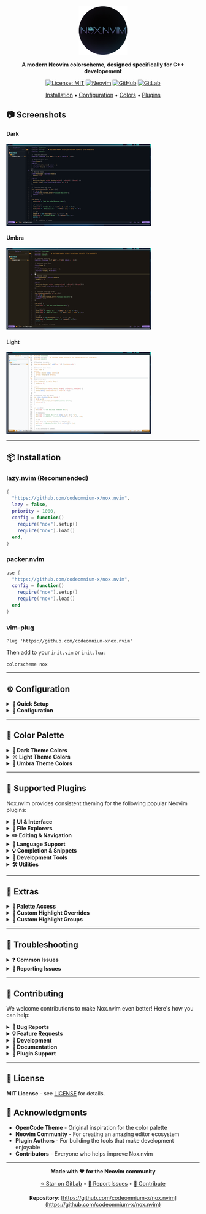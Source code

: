 <div align="center">

<img src="assets/Logo.png" width="25%">

**A modern Neovim colorscheme, designed specifically for C++ developement**

[![License: MIT](https://img.shields.io/badge/License-MIT-blue.svg)](https://gitlab.com/codeomnium3/nox.nvim/-/blob/main/LICENSE)
[![Neovim](https://img.shields.io/badge/Neovim-0.9+-green.svg)](https://neovim.io)
[![GitHub](https://img.shields.io/badge/GitHub-Repository-purple.svg)](https://github.com/codeomnium-x/nox.nvim)
[![GitLab](https://img.shields.io/badge/GitLab-Repository-orange.svg)](https://gitlab.com/codeomnium3/nox.nvim)

 [Installation](#-installation) • [Configuration](#%EF%B8%8F-configuration) • [Colors](#-color-palette) • [Plugins](#-supported-plugins)

</div>

## 📷 Screenshots

#### Dark
<img src = "assets/Dark.jpg" width = "75%">

#### Umbra
<img src = "assets/Umbra.jpg" width = "75%">

#### Light
<img src = "assets/Light.jpg" width = "75%">

---

## 📦 Installation

### lazy.nvim (Recommended)

```lua
{
  "https://github.com/codeomnium-x/nox.nvim",
  lazy = false,
  priority = 1000,
  config = function()
    require("nox").setup()
    require("nox").load()
  end,
}
```

### packer.nvim

```lua
use {
  "https://github.com/codeomnium-x/nox.nvim",
  config = function()
    require("nox").setup()
    require("nox").load()
  end
}
```

### vim-plug

```vim
Plug 'https://github.com/codeomnium-xnox.nvim'
```

Then add to your `init.vim` or `init.lua`:
```vim
colorscheme nox
```

---

## ⚙️ Configuration

<details>
<summary><b>🚀 Quick Setup</b></summary>

```lua
-- Minimal setup - just activate the colorscheme
require("nox").setup()
require("nox").load()
```

</details>

<details>
<summary><b>🔧 Configuration</b></summary>

```lua
require("nox").setup({
  theme = "dark",              -- "dark", "light", or "umbra"
  transparent = false,         -- Enable transparent background
  terminal_colors = true,      -- Configure terminal colors
  dim_inactive = false,        -- Dim inactive windows

  -- Style customizations for different syntax groups
  styles = {
    comments = { italic = true },     -- Italic comments(default)
    conditionals = {},                -- if, else, switch statements
    loops = {},                       -- for, while, do loops
    functions = {},                   -- Function names and calls
    keywords = {},                    -- Language keywords
    strings = {},                     -- String literals
    variables = {},                   -- Variable names
    numbers = {},                     -- Numeric literals
    booleans = {},                    -- true, false values
    properties = {},                  -- Object properties
    types = {},                       -- Type names and declarations
  },
})

-- Apply the colorscheme
require("nox").load()
```

### Theme Switching

```lua
-- Switch to light theme
require("nox").setup({ theme = "light" })
require("nox").load()

-- Switch to dark theme
require("nox").setup({ theme = "dark" })
require("nox").load()

-- Switch to umbra theme (warm dark)
require("nox").setup({ theme = "umbra" })
require("nox").load()
```

</details>

---

## 🎨 Color Palette

<details>
<summary><b>🌙 Dark Theme Colors</b></summary>

### Base Colors
| Color | Hex | Usage |
|-------|-----|-------|
| **Background** | `#0d1117` | Main editor background |
| **Panel** | `#161b22` | Sidebar, panels |
| **Element** | `#21262d` | Floating elements |
| **Text** | `#eeeeee` | Primary text |
| **Text Muted** | `#808080` | Secondary text |

### Semantic Colors
| Color | Hex | Usage |
|-------|-----|-------|
| **Primary** | `#fab283` | Main accent |
| **Secondary** | `#5c9cf5` | Blue accent |
| **Accent** | `#9d7cd8` | Purple accent |
| **Error** | `#e06c75` | Error states |
| **Warning** | `#e5c07b` | Warning states |
| **Success** | `#7fd88f` | Success states |
| **Info** | `#56b6c2` | Information states |

### Syntax Colors
| Element | Hex | Usage |
|---------|-----|-------|
| **Keywords** | `#9d7cd8` | Language keywords |
| **Functions** | `#fab283` | Function names |
| **Strings** | `#7fd88f` | String literals |
| **Numbers** | `#e5c07b` | Numeric literals |
| **Comments** | `#808080` | Code comments |
| **Types** | `#e5c07b` | Type definitions |

</details>

<details>
<summary><b>☀️ Light Theme Colors</b></summary>

### Base Colors
| Color | Hex | Usage |
|-------|-----|-------|
| **Background** | `#fefefe` | Main editor background |
| **Panel** | `#f8f9fa` | Sidebar, panels |
| **Element** | `#f1f3f4` | Floating elements |
| **Text** | `#1a1a1a` | Primary text |
| **Text Muted** | `#8a8a8a` | Secondary text |

### Semantic Colors
| Color | Hex | Usage |
|-------|-----|-------|
| **Primary** | `#3b7dd8` | Main accent |
| **Secondary** | `#7b5bb6` | Purple accent |
| **Accent** | `#d68c27` | Orange accent |
| **Error** | `#d73a49` | Error states |
| **Warning** | `#b0851f` | Warning states |
| **Success** | `#3d9a57` | Success states |
| **Info** | `#0969da` | Information states |

### Syntax Colors
| Element | Hex | Usage |
|---------|-----|-------|
| **Keywords** | `#d68c27` | Language keywords |
| **Functions** | `#3b7dd8` | Function names |
| **Strings** | `#3d9a57` | String literals |
| **Numbers** | `#b0851f` | Numeric literals |
| **Comments** | `#8a8a8a` | Code comments |
| **Types** | `#b0851f` | Type definitions |

</details>

<details>
<summary><b>🌅 Umbra Theme Colors</b></summary>

### Base Colors
| Color | Hex | Usage |
|-------|-----|-------|
| **Background** | `#1a1612` | Main editor background |
| **Panel** | `#252017` | Sidebar, panels |
| **Element** | `#2f2a1f` | Floating elements |
| **Text** | `#f0ebe1` | Primary text |
| **Text Muted** | `#8a7f6f` | Secondary text |

### Semantic Colors
| Color | Hex | Usage |
|-------|-----|-------|
| **Primary** | `#fab283` | Main accent |
| **Secondary** | `#5c9cf5` | Blue accent |
| **Accent** | `#9d7cd8` | Purple accent |
| **Error** | `#e06c75` | Error states |
| **Warning** | `#f5a742` | Warning states |
| **Success** | `#7fd88f` | Success states |
| **Info** | `#56b6c2` | Information states |

### Syntax Colors
| Element | Hex | Usage |
|---------|-----|-------|
| **Keywords** | `#9d7cd8` | Language keywords |
| **Functions** | `#fab283` | Function names |
| **Strings** | `#7fd88f` | String literals |
| **Numbers** | `#f5a742` | Numeric literals |
| **Comments** | `#8a7f6f` | Code comments |
| **Types** | `#e5c07b` | Type definitions |

</details>

---

## 🔌 Supported Plugins

Nox.nvim provides consistent theming for the following popular Neovim plugins:

<details>
<summary><b>🎨 UI & Interface</b></summary>

- **[bufferline.nvim](https://github.com/akinsho/bufferline.nvim)**
- **[lualine.nvim](https://github.com/nvim-lualine/lualine.nvim)**
- **[noice.nvim](https://github.com/folke/noice.nvim)**
- **[trouble.nvim](https://github.com/folke/trouble.nvim)**

</details>

<details>
<summary><b>📁 File Explorers</b></summary>

- **[nvim-tree.lua](https://github.com/nvim-tree/nvim-tree.lua)** 
- **[snacks.nvim](https://github.com/folke/snacks.nvim)** 

</details>

<details>
<summary><b>✏️ Editing & Navigation</b></summary>

- **[flash.nvim](https://github.com/folke/flash.nvim)**
- **[which-key.nvim](https://github.com/folke/which-key.nvim)**

</details>

<details>
<summary><b>🌳 Language Support</b></summary>

- **[nvim-treesitter](https://github.com/nvim-treesitter/nvim-treesitter)**
- **[nvim-treesitter](https://github.com/nvim-treesitter/nvim-treesitter)**
- **[nvim-lspconfig](https://github.com/neovim/nvim-lspconfig)**

</details>

<details>
<summary><b>💡 Completion & Snippets</b></summary>

- **[blink.cmp](https://github.com/saghen/blink.cmp)**

</details>

<details>
<summary><b>🔧 Development Tools</b></summary>

- **[gitsigns.nvim](https://github.com/lewis6991/gitsigns.nvim)**

</details>

<details>
<summary><b>🛠️ Utilities</b></summary>

- **[todo-comments.nvim](https://github.com/folke/todo-comments.nvim)**

</details>

---

## 🚀 Extras

<details>
<summary><b>🎨 Palette Access</b></summary>

Access the color palette programmatically for custom highlighting:

```lua
-- Get the current theme's color palette
local nox = require("nox")
local palette = require("nox.palette")

-- Get colors for the current theme
local colors = palette.get_colors(nox.config.theme)

-- Use colors in your own highlight groups
vim.api.nvim_set_hl(0, "MyCustomGroup", {
  fg = colors.primary,
  bg = colors.background,
  bold = true
})

-- Access raw theme base colors (modular structure)
local dark_palette = require("nox.palettes.dark")
local light_palette = require("nox.palettes.light")

-- Available color categories:
-- colors.primary, colors.secondary, colors.accent
-- colors.error, colors.warning, colors.success, colors.info
-- colors.text, colors.textMuted
-- colors.background, colors.backgroundPanel, colors.backgroundElement
-- colors.keyword, colors.function, colors.string, colors.number, etc.
```

</details>

<details>
<summary><b>🎨 Custom Highlight Overrides</b></summary>

Fine‑tune the look to your preference by overriding specific highlight groups.

Recommended: apply overrides after Nox has loaded, so your changes take precedence over the theme defaults.

### Step‑by‑step

```lua
-- 1) Load Nox
require("nox").setup({
  -- your configuration
})
require("nox").load()

-- 2) Get the palette for consistent colors (recommended)
local colors = require("nox.palette").get_colors(require("nox").config.theme)

-- 3) Apply your overrides (after load)
vim.api.nvim_set_hl(0, "Comment", { fg = colors.fg_alt, italic = false })
```

Tip: If you switch themes at runtime, use an autocmd so your overrides are re‑applied:

```lua
vim.api.nvim_create_autocmd("ColorScheme", {
  pattern = "nox",
  callback = function()
    local colors = require("nox.palette").get_colors(require("nox").config.theme)
    -- re-apply your overrides here
    vim.api.nvim_set_hl(0, "Comment", { fg = colors.fg_alt, italic = false })
  end,
})
```

See also: the Palette Access section above for details on retrieving colors.

### Basic override syntax

```lua
-- vim.api.nvim_set_hl(namespace, group, opts)
-- namespace: 0 for global
-- group: highlight group name (e.g., "Comment")
-- opts: { fg = "#RRGGBB" | colors.name, bg = ..., bold = true, italic = true, underline = true, undercurl = true }
vim.api.nvim_set_hl(0, "GroupName", { fg = colors.accent, bg = colors.bg_element, bold = true })
```

### Common customizations

- Make comments more/less prominent
```lua
-- More subtle comments
vim.api.nvim_set_hl(0, "Comment", { fg = colors.fg_alt, italic = true })

-- More prominent comments
vim.api.nvim_set_hl(0, "Comment", { fg = colors.fg, italic = false })
```

- Cursor and caret emphasis
```lua
vim.api.nvim_set_hl(0, "Cursor",       { fg = colors.bg, bg = colors.accent })
vim.api.nvim_set_hl(0, "CursorLine",   { bg = colors.bg_element })
vim.api.nvim_set_hl(0, "CursorColumn", { bg = colors.bg_element })
vim.api.nvim_set_hl(0, "CursorLineNr", { fg = colors.accent, bold = true })
```

- Search highlighting
```lua
vim.api.nvim_set_hl(0, "Search",    { fg = colors.bg, bg = colors.yellow, bold = true })
vim.api.nvim_set_hl(0, "IncSearch", { fg = colors.bg, bg = colors.orange, bold = true })
vim.api.nvim_set_hl(0, "CurSearch", { fg = colors.bg, bg = colors.orange, bold = true })
```

- Line numbers and gutter
```lua
vim.api.nvim_set_hl(0, "LineNr",     { fg = "#3c3c3c" })
vim.api.nvim_set_hl(0, "SignColumn", { fg = colors.fg_alt, bg = colors.bg })
```

### Using Nox palette for consistency

Keep your overrides cohesive by using Nox’s palette keys (see Palette Access):

```lua
local colors = require("nox.palette").get_colors(require("nox").config.theme)

vim.api.nvim_set_hl(0, "MyTitle", { fg = colors.primary, bg = colors.bg_alt, bold = true })
vim.api.nvim_set_hl(0, "MyNote",  { fg = colors.info,    bg = colors.bg_element, italic = true })
```

### Plugin‑specific overrides

You can override any plugin highlight group the same way:

```lua
-- Gitsigns
gvim = vim  -- only if your linter complains about global vim
vim.api.nvim_set_hl(0, "GitSignsAdd",    { fg = colors.green })
vim.api.nvim_set_hl(0, "GitSignsChange", { fg = colors.orange })
vim.api.nvim_set_hl(0, "GitSignsDelete", { fg = colors.red })

-- bufferline.nvim
vim.api.nvim_set_hl(0, "BufferLineFill",           { bg = colors.bg_element })
vim.api.nvim_set_hl(0, "BufferLineBufferSelected", { fg = colors.fg, bg = colors.bg, bold = true })

-- blink.cmp
vim.api.nvim_set_hl(0, "BlinkCmpMenuSelection", { fg = colors.bg, bg = colors.accent, bold = true })

-- which-key.nvim
vim.api.nvim_set_hl(0, "WhichKey",         { fg = colors.accent })
vim.api.nvim_set_hl(0, "WhichKeySeparator",{ fg = colors.fg_alt })
```

### Recommended

- Apply overrides after `require("nox").load()` or in a `ColorScheme` autocmd for persistence
- Prefer using Nox’s palette values (`colors.*`) over hard‑coded hex for a cohesive look

</details>


<details>
<summary><b>🔧 Custom Highlight Groups</b></summary>

Create custom highlight groups that integrate with the theme:

```lua
require("nox").setup({
  -- Your configuration
})

-- Define custom highlights after setup
require("nox").load()

-- Custom highlight examples
local colors = require("nox.palette").get_colors("dark") -- or "light"

vim.api.nvim_set_hl(0, "MyImportantComment", {
  fg = colors.warning,
  bg = colors.bg_element,
  italic = true,
  bold = true
})

vim.api.nvim_set_hl(0, "MyCodeBlock", {
  fg = colors.fg,
  bg = colors.bg_alt,
})
```

</details>

---

## 🔧 Troubleshooting

<details>
<summary><b>❓ Common Issues</b></summary>

### Colors look wrong or washed out

**Solution**: Ensure your terminal supports true colors:

```lua
-- Add to your init.lua
vim.o.termguicolors = true
```

For terminal emulators, check that 24-bit color support is enabled.

### Theme doesn't load properly

**Solution**: Make sure Nox is loaded with high priority:

```lua
{
  "https://gitlab.com/codeomnium3/nox.nvim",
  priority = 1000,  -- Load before other plugins
  lazy = false,     -- Don't lazy load colorschemes
}
```

### Plugin highlights are missing

**Solution**: Load Nox before other UI plugins:

```lua
-- In your plugin manager, ensure nox loads first
{
  "https://gitlab.com/codeomnium3/nox.nvim",
  priority = 1000,
  config = function()
    require("nox").setup()
    require("nox").load()
  end,
},
{
  "other-ui-plugin",
  dependencies = { "https://gitlab.com/codeomnium3/nox.nvim" },
}
```

### Transparent background not working

**Solution**: Enable transparency in your terminal and Nox config:

```lua
require("nox").setup({
  transparent = true,
})
```

Also ensure your terminal emulator supports transparency.

</details>

<details>
<summary><b>🐛 Reporting Issues</b></summary>

When reporting issues, please include:

1. **Neovim version**: `nvim --version`
2. **Terminal emulator** and version
3. **Plugin manager** (lazy.nvim, packer, etc.)
4. **Minimal config** that reproduces the issue
5. **Screenshots** if it's a visual issue

[Report issues on GitLab](https://gitlab.com/codeomnium3/nox.nvim/-/issues)

</details>

---

## 🤝 Contributing

We welcome contributions to make Nox.nvim even better! Here's how you can help:

<details>
<summary><b>🐛 Bug Reports</b></summary>

- Use the [issue tracker](https://gitlab.com/codeomnium3/nox.nvim/-/issues) to report bugs
- Include your Neovim version, terminal, and configuration
- Provide steps to reproduce the issue
- Add screenshots for visual issues

</details>

<details>
<summary><b>💡 Feature Requests</b></summary>

- Suggest new features or improvements via [issues](https://gitlab.com/codeomnium3/nox.nvim/-/issues)
- Explain the use case and expected behavior
- Consider contributing the implementation!

</details>

<details>
<summary><b>🔧 Development</b></summary>

### Getting Started

1. **Fork** the repository on GitLab
2. **Clone** your fork locally:
   ```bash
   git clone https://github.com/yourusername/nox.nvim.git
   cd nox.nvim
   ```

3. **Create** a feature branch:
   ```bash
   git checkout -b feature/amazing-feature
   ```

4. **Make** your changes and test thoroughly
5. **Commit** with clear messages:
   ```bash
   git commit -m 'feat: add amazing feature'
   ```

6. **Push** to your branch:
   ```bash
   git push origin feature/amazing-feature
   ```

7. **Open** a Merge Request

</details>

<details>
<summary><b>📝 Documentation</b></summary>

- Help improve documentation and examples
- Fix typos or unclear explanations
- Add usage examples for specific plugins
- Translate documentation (future)

</details>

<details>
<summary><b>🎨 Plugin Support</b></summary>

Adding support for a new plugin:

1. **Identify** the plugin's highlight groups
2. **Add** highlight definitions in [`lua/nox/groups/integrations/init.lua`](lua/nox/groups/integrations/init.lua)
3. **Test** the integration thoroughly
4. **Update** the plugin list in README.md
5. **Submit** a merge request

Example:
```lua
-- In lua/nox/groups/integrations/init.lua
function M.setup(colors, config)
  -- Add your plugin highlights here
  highlight("YourPluginHighlight", {
    fg = colors.primary,
    bg = colors.background
  })
end
```

</details>

---

## 📄 License

**MIT License** - see [LICENSE](https://github.com/codeomnium-x/nox.nvim/blob/main/LICENSE) for details.

## 🙏 Acknowledgments

- **OpenCode Theme** - Original inspiration for the color palette
- **Neovim Community** - For creating an amazing editor ecosystem
- **Plugin Authors** - For building the tools that make development enjoyable
- **Contributors** - Everyone who helps improve Nox.nvim

---

<div align="center">

**Made with ❤️ for the Neovim community**

[⭐ Star on GitLab](https://github.com/codeomnium-xomnium-x/nox.nvim) • [🐛 Report Issues](https://github.com/codeomnium-x/nox.nvim/issues) • [🤝 Contribute](https://github.com/codeomnium-x/nox.nvim/pulls)

**Repository**: [https://github.com/codeomnium-x/nox.nvim](https://github.com/codeomnium-x/nox.nvim)

</div>
